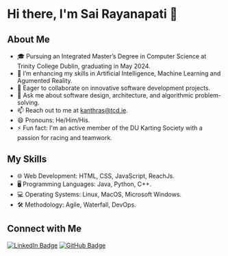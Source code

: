 # Hi there, I'm Sai Rayanapati 👋

## About Me
- 🎓 Pursuing an Integrated Master’s Degree in Computer Science at Trinity College Dublin, graduating in May 2024.
- 🌱 I’m enhancing my skills in Artificial Intelligence, Machine Learning and Agumented Reality.
- 👯 Eager to collaborate on innovative software development projects.
- 💬 Ask me about software design, architecture, and algorithmic problem-solving.
- 📫 Reach out to me at kanthras@tcd.ie.
- 😄 Pronouns: He/Him/His.
- ⚡ Fun fact: I'm an active member of the DU Karting Society with a passion for racing and teamwork.

## My Skills
- 🌐 Web Development: HTML, CSS, JavaScript, ReachJs.
- 🖥️ Programming Languages: Java, Python, C++.
- 💻 Operating Systems: Linux, MacOS, Microsoft Windows.
- 🛠️ Methodology: Agile, Waterfall, DevOps.

## Connect with Me
[![LinkedIn Badge](https://img.shields.io/badge/-LinkedIn-0077B5?style=flat-square&logo=LinkedIn&logoColor=white&link=https://www.linkedin.com/in/sai-rayanapati/)](https://www.linkedin.com/in/sai-rayanapati/)
[![GitHub Badge](https://img.shields.io/badge/-GitHub-181717?style=flat-square&logo=GitHub&logoColor=white&link=https://github.com/Sai-Rayanapati)](https://github.com/Sai-Rayanapati)


